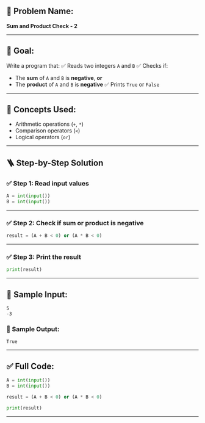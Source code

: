 ## 🧩 **Problem Name:**

**Sum and Product Check - 2**

---

## 🎯 **Goal:**

Write a program that:
✅ Reads two integers `A` and `B`
✅ Checks if:

- The **sum** of `A` and `B` is **negative**, **or**
- The **product** of `A` and `B` is **negative**
  ✅ Prints `True` or `False`

---

## 🧠 **Concepts Used:**

- Arithmetic operations (`+`, `*`)
- Comparison operators (`<`)
- Logical operators (`or`)

---

## 🪜 **Step-by-Step Solution**

### ✅ Step 1: Read input values

```python
A = int(input())
B = int(input())
```

---

### ✅ Step 2: Check if sum or product is negative

```python
result = (A + B < 0) or (A * B < 0)
```

---

### ✅ Step 3: Print the result

```python
print(result)
```

---

## 🧪 Sample Input:

```
5
-3
```

### 🧾 Sample Output:

```
True
```

---

## ✅ Full Code:

```python
A = int(input())
B = int(input())

result = (A + B < 0) or (A * B < 0)

print(result)
```

---
